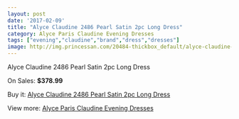 ```yaml
---
layout: post
date: '2017-02-09'
title: "Alyce Claudine 2486 Pearl Satin 2pc Long Dress"
category: Alyce Paris Claudine Evening Dresses
tags: ["evening","claudine","brand","dress","dresses"]
image: http://img.princessan.com/20484-thickbox_default/alyce-claudine-2486-pearl-satin-2pc-long-dress.jpg
---
```

Alyce Claudine 2486 Pearl Satin 2pc Long Dress

On Sales: **$378.99**
<a href="https://www.princessan.com/en/9217-alyce-claudine-2486-pearl-satin-2pc-long-dress.html"><amp-img layout="responsive" width="600" height="600" src="//img.princessan.com/20484-thickbox_default/alyce-claudine-2486-pearl-satin-2pc-long-dress.jpg" alt="Alyce Claudine 2486 Pearl Satin 2pc Long Dress 0" /></a>
<a href="https://www.princessan.com/en/9217-alyce-claudine-2486-pearl-satin-2pc-long-dress.html"><amp-img layout="responsive" width="600" height="600" src="//img.princessan.com/20485-thickbox_default/alyce-claudine-2486-pearl-satin-2pc-long-dress.jpg" alt="Alyce Claudine 2486 Pearl Satin 2pc Long Dress 1" /></a>

Buy it: [Alyce Claudine 2486 Pearl Satin 2pc Long Dress](https://www.princessan.com/en/9217-alyce-claudine-2486-pearl-satin-2pc-long-dress.html "Alyce Claudine 2486 Pearl Satin 2pc Long Dress")

View more: [Alyce Paris Claudine Evening Dresses](https://www.princessan.com/en/76- "Alyce Paris Claudine Evening Dresses")